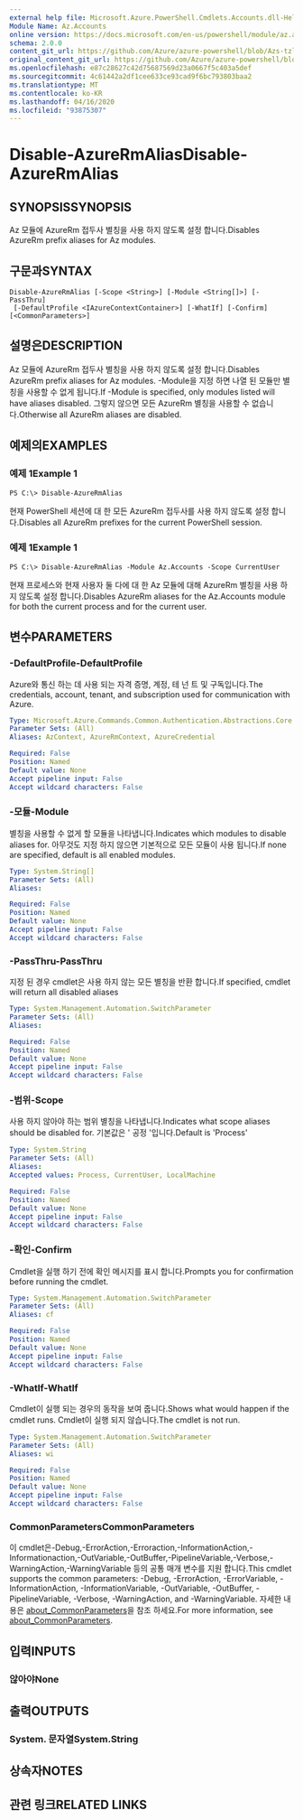 ```yaml
---
external help file: Microsoft.Azure.PowerShell.Cmdlets.Accounts.dll-Help.xml
Module Name: Az.Accounts
online version: https://docs.microsoft.com/en-us/powershell/module/az.accounts/disable-azurermalias
schema: 2.0.0
content_git_url: https://github.com/Azure/azure-powershell/blob/Azs-tzl/src/Accounts/Accounts/help/Disable-AzureRmAlias.md
original_content_git_url: https://github.com/Azure/azure-powershell/blob/Azs-tzl/src/Accounts/Accounts/help/Disable-AzureRmAlias.md
ms.openlocfilehash: e87c28627c42d75687569d23a0667f5c403a5def
ms.sourcegitcommit: 4c61442a2df1cee633ce93cad9f6bc793803baa2
ms.translationtype: MT
ms.contentlocale: ko-KR
ms.lasthandoff: 04/16/2020
ms.locfileid: "93875307"
---
```

# <span data-ttu-id="1c85c-101">Disable-AzureRmAlias</span><span class="sxs-lookup"><span data-stu-id="1c85c-101">Disable-AzureRmAlias</span></span>

## <span data-ttu-id="1c85c-102">SYNOPSIS</span><span class="sxs-lookup"><span data-stu-id="1c85c-102">SYNOPSIS</span></span>
<span data-ttu-id="1c85c-103">Az 모듈에 AzureRm 접두사 별칭을 사용 하지 않도록 설정 합니다.</span><span class="sxs-lookup"><span data-stu-id="1c85c-103">Disables AzureRm prefix aliases for Az modules.</span></span>

## <span data-ttu-id="1c85c-104">구문과</span><span class="sxs-lookup"><span data-stu-id="1c85c-104">SYNTAX</span></span>

```
Disable-AzureRmAlias [-Scope <String>] [-Module <String[]>] [-PassThru]
 [-DefaultProfile <IAzureContextContainer>] [-WhatIf] [-Confirm] [<CommonParameters>]
```

## <span data-ttu-id="1c85c-105">설명은</span><span class="sxs-lookup"><span data-stu-id="1c85c-105">DESCRIPTION</span></span>
<span data-ttu-id="1c85c-106">Az 모듈에 AzureRm 접두사 별칭을 사용 하지 않도록 설정 합니다.</span><span class="sxs-lookup"><span data-stu-id="1c85c-106">Disables AzureRm prefix aliases for Az modules.</span></span> <span data-ttu-id="1c85c-107">-Module을 지정 하면 나열 된 모듈만 별칭을 사용할 수 없게 됩니다.</span><span class="sxs-lookup"><span data-stu-id="1c85c-107">If -Module is specified, only modules listed will have aliases disabled.</span></span> <span data-ttu-id="1c85c-108">그렇지 않으면 모든 AzureRm 별칭을 사용할 수 없습니다.</span><span class="sxs-lookup"><span data-stu-id="1c85c-108">Otherwise all AzureRm aliases are disabled.</span></span>

## <span data-ttu-id="1c85c-109">예제의</span><span class="sxs-lookup"><span data-stu-id="1c85c-109">EXAMPLES</span></span>

### <span data-ttu-id="1c85c-110">예제 1</span><span class="sxs-lookup"><span data-stu-id="1c85c-110">Example 1</span></span>
```
PS C:\> Disable-AzureRmAlias
```

<span data-ttu-id="1c85c-111">현재 PowerShell 세션에 대 한 모든 AzureRm 접두사를 사용 하지 않도록 설정 합니다.</span><span class="sxs-lookup"><span data-stu-id="1c85c-111">Disables all AzureRm prefixes for the current PowerShell session.</span></span>

### <span data-ttu-id="1c85c-112">예제 1</span><span class="sxs-lookup"><span data-stu-id="1c85c-112">Example 1</span></span>
```
PS C:\> Disable-AzureRmAlias -Module Az.Accounts -Scope CurrentUser
```

<span data-ttu-id="1c85c-113">현재 프로세스와 현재 사용자 둘 다에 대 한 Az 모듈에 대해 AzureRm 별칭을 사용 하지 않도록 설정 합니다.</span><span class="sxs-lookup"><span data-stu-id="1c85c-113">Disables AzureRm aliases for the Az.Accounts module for both the current process and for the current user.</span></span>

## <span data-ttu-id="1c85c-114">변수</span><span class="sxs-lookup"><span data-stu-id="1c85c-114">PARAMETERS</span></span>

### <span data-ttu-id="1c85c-115">-DefaultProfile</span><span class="sxs-lookup"><span data-stu-id="1c85c-115">-DefaultProfile</span></span>
<span data-ttu-id="1c85c-116">Azure와 통신 하는 데 사용 되는 자격 증명, 계정, 테 넌 트 및 구독입니다.</span><span class="sxs-lookup"><span data-stu-id="1c85c-116">The credentials, account, tenant, and subscription used for communication with Azure.</span></span>

```yaml
Type: Microsoft.Azure.Commands.Common.Authentication.Abstractions.Core.IAzureContextContainer
Parameter Sets: (All)
Aliases: AzContext, AzureRmContext, AzureCredential

Required: False
Position: Named
Default value: None
Accept pipeline input: False
Accept wildcard characters: False
```

### <span data-ttu-id="1c85c-117">-모듈</span><span class="sxs-lookup"><span data-stu-id="1c85c-117">-Module</span></span>
<span data-ttu-id="1c85c-118">별칭을 사용할 수 없게 할 모듈을 나타냅니다.</span><span class="sxs-lookup"><span data-stu-id="1c85c-118">Indicates which modules to disable aliases for.</span></span>
<span data-ttu-id="1c85c-119">아무것도 지정 하지 않으면 기본적으로 모든 모듈이 사용 됩니다.</span><span class="sxs-lookup"><span data-stu-id="1c85c-119">If none are specified, default is all enabled modules.</span></span>

```yaml
Type: System.String[]
Parameter Sets: (All)
Aliases:

Required: False
Position: Named
Default value: None
Accept pipeline input: False
Accept wildcard characters: False
```

### <span data-ttu-id="1c85c-120">-PassThru</span><span class="sxs-lookup"><span data-stu-id="1c85c-120">-PassThru</span></span>
<span data-ttu-id="1c85c-121">지정 된 경우 cmdlet은 사용 하지 않는 모든 별칭을 반환 합니다.</span><span class="sxs-lookup"><span data-stu-id="1c85c-121">If specified, cmdlet will return all disabled aliases</span></span>

```yaml
Type: System.Management.Automation.SwitchParameter
Parameter Sets: (All)
Aliases:

Required: False
Position: Named
Default value: None
Accept pipeline input: False
Accept wildcard characters: False
```

### <span data-ttu-id="1c85c-122">-범위</span><span class="sxs-lookup"><span data-stu-id="1c85c-122">-Scope</span></span>
<span data-ttu-id="1c85c-123">사용 하지 않아야 하는 범위 별칭을 나타냅니다.</span><span class="sxs-lookup"><span data-stu-id="1c85c-123">Indicates what scope aliases should be disabled for.</span></span> <span data-ttu-id="1c85c-124">기본값은 ' 공정 '입니다.</span><span class="sxs-lookup"><span data-stu-id="1c85c-124">Default is 'Process'</span></span>

```yaml
Type: System.String
Parameter Sets: (All)
Aliases:
Accepted values: Process, CurrentUser, LocalMachine

Required: False
Position: Named
Default value: None
Accept pipeline input: False
Accept wildcard characters: False
```

### <span data-ttu-id="1c85c-125">-확인</span><span class="sxs-lookup"><span data-stu-id="1c85c-125">-Confirm</span></span>
<span data-ttu-id="1c85c-126">Cmdlet을 실행 하기 전에 확인 메시지를 표시 합니다.</span><span class="sxs-lookup"><span data-stu-id="1c85c-126">Prompts you for confirmation before running the cmdlet.</span></span>

```yaml
Type: System.Management.Automation.SwitchParameter
Parameter Sets: (All)
Aliases: cf

Required: False
Position: Named
Default value: None
Accept pipeline input: False
Accept wildcard characters: False
```

### <span data-ttu-id="1c85c-127">-WhatIf</span><span class="sxs-lookup"><span data-stu-id="1c85c-127">-WhatIf</span></span>
<span data-ttu-id="1c85c-128">Cmdlet이 실행 되는 경우의 동작을 보여 줍니다.</span><span class="sxs-lookup"><span data-stu-id="1c85c-128">Shows what would happen if the cmdlet runs.</span></span>
<span data-ttu-id="1c85c-129">Cmdlet이 실행 되지 않습니다.</span><span class="sxs-lookup"><span data-stu-id="1c85c-129">The cmdlet is not run.</span></span>

```yaml
Type: System.Management.Automation.SwitchParameter
Parameter Sets: (All)
Aliases: wi

Required: False
Position: Named
Default value: None
Accept pipeline input: False
Accept wildcard characters: False
```

### <span data-ttu-id="1c85c-130">CommonParameters</span><span class="sxs-lookup"><span data-stu-id="1c85c-130">CommonParameters</span></span>
<span data-ttu-id="1c85c-131">이 cmdlet은-Debug,-ErrorAction,-Erroraction,-InformationAction,-Informationaction,-OutVariable,-OutBuffer,-PipelineVariable,-Verbose,-WarningAction,-WarningVariable 등의 공통 매개 변수를 지원 합니다.</span><span class="sxs-lookup"><span data-stu-id="1c85c-131">This cmdlet supports the common parameters: -Debug, -ErrorAction, -ErrorVariable, -InformationAction, -InformationVariable, -OutVariable, -OutBuffer, -PipelineVariable, -Verbose, -WarningAction, and -WarningVariable.</span></span> <span data-ttu-id="1c85c-132">자세한 내용은 [about_CommonParameters](http://go.microsoft.com/fwlink/?LinkID=113216)을 참조 하세요.</span><span class="sxs-lookup"><span data-stu-id="1c85c-132">For more information, see [about_CommonParameters](http://go.microsoft.com/fwlink/?LinkID=113216).</span></span>

## <span data-ttu-id="1c85c-133">입력</span><span class="sxs-lookup"><span data-stu-id="1c85c-133">INPUTS</span></span>

### <span data-ttu-id="1c85c-134">않아야</span><span class="sxs-lookup"><span data-stu-id="1c85c-134">None</span></span>

## <span data-ttu-id="1c85c-135">출력</span><span class="sxs-lookup"><span data-stu-id="1c85c-135">OUTPUTS</span></span>

### <span data-ttu-id="1c85c-136">System. 문자열</span><span class="sxs-lookup"><span data-stu-id="1c85c-136">System.String</span></span>

## <span data-ttu-id="1c85c-137">상속자</span><span class="sxs-lookup"><span data-stu-id="1c85c-137">NOTES</span></span>

## <span data-ttu-id="1c85c-138">관련 링크</span><span class="sxs-lookup"><span data-stu-id="1c85c-138">RELATED LINKS</span></span>
